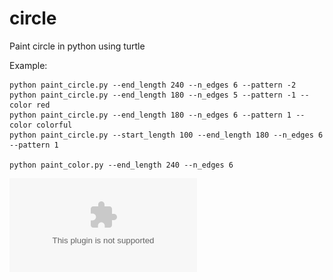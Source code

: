 # circle
Paint circle in python using turtle

Example:
```
python paint_circle.py --end_length 240 --n_edges 6 --pattern -2
python paint_circle.py --end_length 180 --n_edges 5 --pattern -1 --color red
python paint_circle.py --end_length 180 --n_edges 6 --pattern 1 --color colorful
python paint_circle.py --start_length 100 --end_length 180 --n_edges 6 --pattern 1

python paint_color.py --end_length 240 --n_edges 6
```

![Alt text](examples/paint_240_4_0_monocolor.eps?raw=true "Examples")
